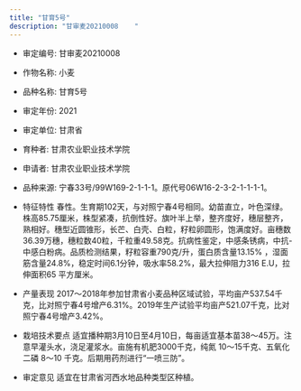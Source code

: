 ```yaml
---
title: "甘育5号"
description: "甘审麦20210008	 "
---
```

* 审定编号:  甘审麦20210008	 

*  作物名称:  小麦

*  品种名称:  甘育5号

*  审定年份:  2021

*  审定单位:  甘肃省

* 育种者:  甘肃农业职业技术学院

*  申请者:  甘肃农业职业技术学院

*  品种来源:  宁春33号/99W169-2-1-1-1。原代号06W16-2-3-2-1-1-1-1。 

*  特征特性
春性。生育期102天，与对照宁春4号相同。幼苗直立，叶色深绿。株高85.75厘米，株型紧凑，抗倒性好。旗叶半上举，整齐度好，穗层整齐，熟相好。穗型近圆锥形，长芒、白壳、白粒，籽粒卵圆形，饱满度好。亩穗数36.39万穗，穗粒数40粒，千粒重49.58克。抗病性鉴定，中感条锈病，中抗-中感白粉病。品质检测结果，籽粒容重790克/升，蛋白质含量13.15% ，湿面筋含量24.8%，稳定时间6.1分钟，吸水率58.2%，最大拉伸阻力316 E.U，拉伸面积65 平方厘米。

*  产量表现
2017～2018年参加甘肃省小麦品种区域试验，平均亩产537.54千克，比对照宁春4号增产6.31%。2019年生产试验平均亩产521.07千克，比对照宁春4号增产3.42%。

*  栽培技术要点
适宜播种期3月10日至4月10日，每亩适宜基本苗38～45万。注意早灌头水，浇足灌浆水。亩施有机肥3000千克，纯氮 10～15千克、五氧化二磷 8～10 千克。后期用药剂进行“一喷三防”。

*  审定意见
适宜在甘肃省河西水地品种类型区种植。
